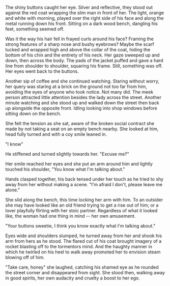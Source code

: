 The shiny buttons caught her eye. Silver and reflective, they stood out
against the red coat wrapping the slim man in front of her. The light,
orange and white with morning, played over the right side of his face
and along the metal running down his front. Sitting on a dark wood
bench, dangling his feet, something seemed off.

Was it the way his hair fell in frayed curls around his face? Framing
the strong features of a sharp nose and bushy eyebrows? Maybe the scarf
tucked and wrapped high and above the collar of the coat, hiding the
bottom of his chin and the entirety of his neck. Her gaze sweeped up and
down, then across the body. The pads of the jacket puffed and gave a
hard line from shoulder to shoulder, squaring his frame. Still,
something was off. Her eyes went back to the buttons.

Another sip of coffee and she continued watching. Staring without worry,
her query was staring at a brick on the ground not too far from him,
avoiding the eyes of anyone who took notice. Not many did. The meek
person attracted little attention besides the lady across the street.
Another minute watching and she stood up and walked down the street then
back up alongside the opposite front. Idling looking into shop windows
before sitting down on the bench.

She felt the tension as she sat, aware of the broken social contract she
made by not taking a seat on an empty bench nearby. She looked at him,
head fully turned and with a coy smile leaned in.

"I know"

He stiffened and turned slightly towards her. "Excuse me?"

Her smile reached her eyes and she put an arm around him and lightly
touched his shoulder, "You know what I'm talking about."

Hands clasped together, his back tensed under her touch as he tried to
shy away from her without making a scene. "I'm afraid I don't, please
leave me alone."

She slid along the bench, this time locking her arm with him. To an
outsider she may have looked like an old friend trying to get a rise out
of him; or a lover playfully flirting with her stoic partner. Regardless
of what it looked like, the woman had one thing in mind -- her own
amusement.

"Your buttons sweetie, I think you know exactly what I'm talking about."

Eyes wide and shoulders slumped, he turned away from her and shook his
arm from hers as he stood. The flared cut of his coat brought imagery of
a rocket blasting off to the tormentors mind. And the haughty manner in
which he twirled on his heel to walk away promoted her to envision steam
blowing off of him.

"Take care, honey" she laughed, catching his shamed eye as he rounded
the street corner and disappeared from sight. She stood then, walking
away in good spirits, her own audacity and cruelty a boost to her ego.
